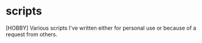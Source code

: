 # scripts
[HOBBY] Various scripts I've written either for personal use or because of a request from others.

